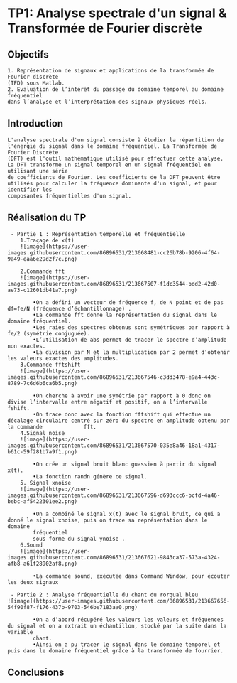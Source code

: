 # TP1: Analyse spectrale d'un signal & Transformée de Fourier discrète
## Objectifs 
	1. Représentation de signaux et applications de la transformée de Fourier discrète
	(TFD) sous Matlab. 
	2. Evaluation de l’intérêt du passage du domaine temporel au domaine fréquentiel 
	dans l’analyse et l’interprétation des signaux physiques réels.
	
## Introduction
	L'analyse spectrale d'un signal consiste à étudier la répartition de l'énergie du signal dans le domaine fréquentiel. La Transformée de Fourier Discrète
	(DFT) est l'outil mathématique utilisé pour effectuer cette analyse. La DFT transforme un signal temporel en un signal fréquentiel en utilisant une série 
	de coefficients de Fourier. Les coefficients de la DFT peuvent être utilisés pour calculer la fréquence dominante d'un signal, et pour identifier les 	
	composantes fréquentielles d'un signal.

## Réalisation du TP
	 - Partie 1 : Représentation temporelle et fréquentielle
		1.Traçage de x(t)
		![image](https://user-images.githubusercontent.com/86896531/213668481-cc26b78b-9206-4f64-9a49-eaa6e29d2f7c.png)

		2.Commande fft
		![image](https://user-images.githubusercontent.com/86896531/213667507-f1dc3544-bdd2-42d0-ae73-c12601db41a7.png)
		
			•On a défini un vecteur de fréquence f, de N point et de pas df=fe/N (fréquence d’échantillonnage) .
			•La commande fft donne la représentation du signal dans le domaine fréquentiel.
			•Les raies des spectres obtenus sont symétriques par rapport à fe/2 (symétrie conjuguée).
			•L’utilisation de abs permet de tracer le spectre d’amplitude non exactes.
			•La division par N et la multiplication par 2 permet d’obtenir les valeurs exactes des amplitudes.
		3.Commande fftshift
		![image](https://user-images.githubusercontent.com/86896531/213667546-c3dd3478-e9a4-443c-8789-7c6d6b6ca6b5.png)
		
			•On cherche à avoir une symétrie par rapport à 0 donc on divise l’intervalle entre négatif et positif, on a l’intervalle fshift.
			•On trace donc avec la fonction fftshift qui effectue un décalage circulaire centré sur zéro du spectre en amplitude obtenu par la commande			    fft.
		4.Signal noise
		![image](https://user-images.githubusercontent.com/86896531/213667570-035e8a46-18a1-4317-b61c-59f281b7a9f1.png)

			•On crée un signal bruit blanc guassien à partir du signal x(t).
			•La fonction randn génère ce signal.
		5. Signal xnoise
		![image](https://user-images.githubusercontent.com/86896531/213667596-d693ccc6-bcfd-4a46-bebc-af5422301ee2.png)
		
			•On a combiné le signal x(t) avec le signal bruit, ce qui a donné le signal xnoise, puis on trace sa représentation dans le domaine 	
			fréquentiel 
			sous forme du signal ynoise .
		6.Sound
		![image](https://user-images.githubusercontent.com/86896531/213667621-9843ca37-573a-4324-afb8-a61f28902af8.png)
		
			•La commande sound, exécutée dans Command Window, pour écouter les deux signaux

	 - Partie 2 : Analyse fréquentielle du chant du rorqual bleu
	![image](https://user-images.githubusercontent.com/86896531/213667656-54f90f87-f176-437b-9703-546be7183aa0.png)
	
			•On a d’abord récupéré les valeurs les valeurs et fréquences du signal et on a extrait un échantillon, stocké par la suite dans la variable
			chant. 
			•Ainsi on a pu tracer le signal dans le domaine temporel et puis dans le domaine fréquentiel grâce à la transformée de fourrier.	 

## Conclusions
